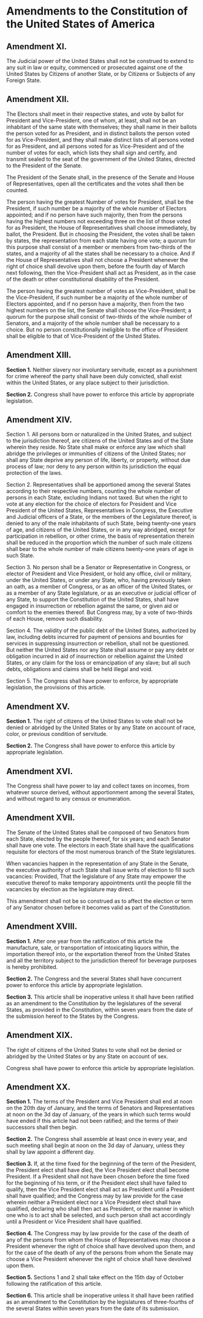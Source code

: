 # Amendments to the Constitution of the United States of America

## Amendment XI.

The Judicial power of the United States shall not be construed to extend to any
suit in law or equity, commenced or prosecuted against one of the United States
by Citizens of another State, or by Citizens or Subjects of any Foreign State.

## Amendment XII.

The Electors shall meet in their respective states, and vote by ballot for
President and Vice-President, one of whom, at least, shall not be an inhabitant
of the same state with themselves; they shall name in their ballots the person
voted for as President, and in distinct ballots the person voted for as
Vice-President, and they shall make distinct lists of all persons voted for as
President, and all persons voted for as Vice-President and of the number of
votes for each, which lists they shall sign and certify, and transmit sealed to
the seat of the government of the United States, directed to the President of
the Senate.

The President of the Senate shall, in the presence of the Senate and House of
Representatives, open all the certificates and the votes shall then be counted.

The person having the greatest Number of votes for President, shall be the
President, if such number be a majority of the whole number of Electors
appointed; and if no person have such majority, then from the persons having
the highest numbers not exceeding three on the list of those voted for as
President, the House of Representatives shall choose immediately, by ballot,
the President. But in choosing the President, the votes shall be taken by
states, the representation from each state having one vote; a quorum for this
purpose shall consist of a member or members from two-thirds of the states, and
a majority of all the states shall be necessary to a choice. And if the House
of Representatives shall not choose a President whenever the right of choice
shall devolve upon them, before the fourth day of March next following, then
the Vice-President shall act as President, as in the case of the death or other
constitutional disability of the President.

The person having the greatest number of votes as Vice-President, shall be the
Vice-President, if such number be a majority of the whole number of Electors
appointed, and if no person have a majority, then from the two highest numbers
on the list, the Senate shall choose the Vice-President; a quorum for the
purpose shall consist of two-thirds of the whole number of Senators, and a
majority of the whole number shall be necessary to a choice. But no person
constitutionally ineligible to the office of President shall be eligible to
that of Vice-President of the United States.

## Amendment XIII.

**Section 1.** Neither slavery nor involuntary servitude, except as a
punishment for crime whereof the party shall have been duly convicted, shall
exist within the United States, or any place subject to their jurisdiction.

**Section 2.** Congress shall have power to enforce this article by appropriate
legislation.

## Amendment XIV.

Section 1. All persons born or naturalized in the United States, and subject to
the jurisdiction thereof, are citizens of the United States and of the State
wherein they reside. No State shall make or enforce any law which shall abridge
the privileges or immunities of citizens of the United States; nor shall any
State deprive any person of life, liberty, or property, without due process of
law; nor deny to any person within its jurisdiction the equal protection of the
laws.

Section 2. Representatives shall be apportioned among the several States
according to their respective numbers, counting the whole number of persons in
each State, excluding Indians not taxed. But when the right to vote at any
election for the choice of electors for President and Vice President of the
United States, Representatives in Congress, the Executive and Judicial officers
of a State, or the members of the Legislature thereof, is denied to any of the
male inhabitants of such State, being twenty-one years of age, and citizens of
the United States, or in any way abridged, except for participation in
rebellion, or other crime, the basis of representation therein shall be reduced
in the proportion which the number of such male citizens shall bear to the
whole number of male citizens twenty-one years of age in such State.

Section 3. No person shall be a Senator or Representative in Congress, or
elector of President and Vice President, or hold any office, civil or military,
under the United States, or under any State, who, having previously taken an
oath, as a member of Congress, or as an officer of the United States, or as a
member of any State legislature, or as an executive or judicial officer of any
State, to support the Constitution of the United States, shall have engaged in
insurrection or rebellion against the same, or given aid or comfort to the
enemies thereof. But Congress may, by a vote of two-thirds of each House,
remove such disability.

Section 4. The validity of the public debt of the United States, authorized by
law, including debts incurred for payment of pensions and bounties for services
in suppressing insurrection or rebellion, shall not be questioned. But neither
the United States nor any State shall assume or pay any debt or obligation
incurred in aid of insurrection or rebellion against the United States, or any
claim for the loss or emancipation of any slave; but all such debts,
obligations and claims shall be held illegal and void.

Section 5. The Congress shall have power to enforce, by appropriate
legislation, the provisions of this article.

## Amendment XV.

**Section 1.** The right of citizens of the United States to vote shall not be
denied or abridged by the United States or by any State on account of race,
color, or previous condition of servitude.

**Section 2.** The Congress shall have power to enforce this article by
appropriate legislation.

## Amendment XVI.

The Congress shall have power to lay and collect taxes on incomes, from
whatever source derived, without apportionment among the several States, and
without regard to any census or enumeration.

## Amendment XVII.

The Senate of the United States shall be composed of two Senators from each
State, elected by the people thereof, for six years; and each Senator shall
have one vote. The electors in each State shall have the qualifications
requisite for electors of the most numerous branch of the State legislatures.

When vacancies happen in the representation of any State in the Senate, the
executive authority of such State shall issue writs of election to fill such
vacancies: Provided, That the legislature of any State may empower the
executive thereof to make temporary appointments until the people fill the
vacancies by election as the legislature may direct.

This amendment shall not be so construed as to affect the election or term of
any Senator chosen before it becomes valid as part of the Constitution.

## Amendment XVIII.

**Section 1.** After one year from the ratification of this article the
manufacture, sale, or transportation of intoxicating liquors within, the
importation thereof into, or the exportation thereof from the United States and
all the territory subject to the jurisdiction thereof for beverage purposes is
hereby prohibited.

**Section 2.** The Congress and the several States shall have concurrent power
to enforce this article by appropriate legislation.

**Section 3.** This article shall be inoperative unless it shall have been
ratified as an amendment to the Constitution by the legislatures of the several
States, as provided in the Constitution, within seven years from the date of
the submission hereof to the States by the Congress.

## Amendment XIX.

The right of citizens of the United States to vote shall not be denied or
abridged by the United States or by any State on account of sex.

Congress shall have power to enforce this article by appropriate legislation.

## Amendment XX.

**Section 1.** The terms of the President and Vice President shall end at noon
on the 20th day of January, and the terms of Senators and Representatives at
noon on the 3d day of January, of the years in which such terms would have
ended if this article had not been ratified; and the terms of their successors
shall then begin.

**Section 2.** The Congress shall assemble at least once in every year, and
such meeting shall begin at noon on the 3d day of January, unless they shall by
law appoint a different day.

**Section 3.** If, at the time fixed for the beginning of the term of the
President, the President elect shall have died, the Vice President elect shall
become President. If a President shall not have been chosen before the time
fixed for the beginning of his term, or if the President elect shall have
failed to qualify, then the Vice President elect shall act as President until a
President shall have qualified; and the Congress may by law provide for the
case wherein neither a President elect nor a Vice President elect shall have
qualified, declaring who shall then act as President, or the manner in which
one who is to act shall be selected, and such person shall act accordingly
until a President or Vice President shall have qualified.

**Section 4.** The Congress may by law provide for the case of the death of any
of the persons from whom the House of Representatives may choose a President
whenever the right of choice shall have devolved upon them, and for the case of
the death of any of the persons from whom the Senate may choose a Vice
President whenever the right of choice shall have devolved upon them.

**Section 5.** Sections 1 and 2 shall take effect on the 15th day of October
following the ratification of this article.

**Section 6.** This article shall be inoperative unless it shall have been
ratified as an amendment to the Constitution by the legislatures of
three-fourths of the several States within seven years from the date of its
submission.
